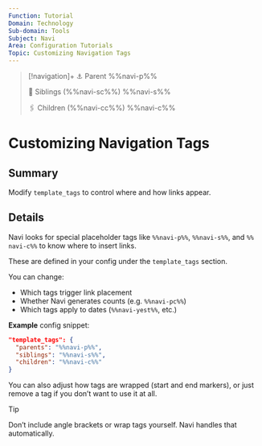 ```yaml
---
Function: Tutorial
Domain: Technology
Sub-domain: Tools
Subject: Navi
Area: Configuration Tutorials
Topic: Customizing Navigation Tags
---
```

> [!navigation]+
> ⚓ Parent
> %%navi-p%%
> 
> 🔗 Siblings (%%navi-sc%%)
> %%navi-s%%
> 
> 🖇️ Children (%%navi-cc%%)
> %%navi-c%%

# Customizing Navigation Tags

## Summary
Modify `template_tags` to control where and how links appear.

## Details

Navi looks for special placeholder tags like `%%​navi-p%%​`, `%%​navi-s%%​`, and `%%​navi-c%%​` to know where to insert links.

These are defined in your config under the `template_tags` section.

You can change:
- Which tags trigger link placement
- Whether Navi generates counts (e.g. `%%​navi-pc%%​`)
- Which tags apply to dates (`%%​navi-yest%%​`, etc.)

**Example** config snippet:
```json
"template_tags": {
  "parents": "%%​navi-p%%​",
  "siblings": "%%​navi-s%%​",
  "children": "%%​navi-c%%​"
}
```

You can also adjust how tags are wrapped (start and end markers), or just remove a tag if you don’t want to use it at all.

> [!tip]
> Don’t include angle brackets or wrap tags yourself. Navi handles that automatically.
